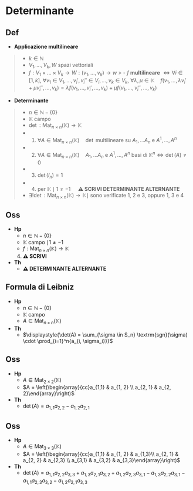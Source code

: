 # Determinante

## Def

- **Applicazione multilineare**

> - $k \in \mathbb{N}$
> - $V_1, \ldots, V_k, W$ spazi vettoriali
> - $f: V_1 \times \ldots \times V_k \rightarrow W:(v_1, \ldots, v_k) \rightarrow w$
    > - $f$ **multilineare** $\iff \forall i \in [1, k], \ \forall v_1 \in V_1, \ldots, v_i', v_i'' \in V_i, \ldots, v_k \in V_k, \ \forall \lambda, \mu \in \mathbb{K} \quad f(v_1, \ldots, \lambda v_i'+\mu v_i'', \ldots, v_k) = \lambda f(v_1, \ldots, v_i', \ldots, v_k) + \mu f(v_1, \ldots, v_i'', \ldots, v_k)$

- **Determinante**

> - $n \in \mathbb{N} - \{0\}$
> - $\mathbb{K}$ campo
> - $\det : \textrm{Mat}_{n \times n}(\mathbb{K}) \rightarrow \mathbb{K}$
> - 1. $\forall A \in \textrm{Mat}_{n \times n}(\mathbb{K}) \quad \det$ multilineare su $A_1, \ldots A_n$ e $A^1, \ldots, A^n$
> - 2. $\forall A \in \textrm{Mat}_{n \times n}(\mathbb{K}) \quad A_1, \ldots A_n$ e $A^1, \ldots, A^n$ basi di $\mathbb{K}^n \iff \det(A) \neq 0$
> - 3. $\det(I_n) = 1$
> - 4. per $\mathbb{K} \mid 1 \neq -1 \quad$ **⚠️  SCRIVI DETERMINANTE ALTERNANTE**
> - $\exists ! \det: \textrm{Mat}_{n \times n}(\mathbb{K}) \rightarrow \mathbb{K} \mid$ sono verificate 1, 2 e 3, oppure 1, 3 e 4


## Oss

- **Hp**
    - $n \in \mathbb{N} - \{0\}$
    - $\mathbb{K}$ campo $\mid 1 \neq -1$
    - $f : \textrm{Mat}_{n \times n}(\mathbb{K}) \rightarrow \mathbb{K}$
    4. **⚠️  SCRIVI**
- **Th**
    - **⚠️  DETERMINANTE ALTERNANTE**

## Formula di Leibniz

- **Hp**
    - $n \in \mathbb{N} - \{0\}$
    - $\mathbb{K}$ campo
    - $A \in \textrm{Mat}_{n \times n}(\mathbb{K})$
- **Th**
    - $\displaystyle{\det(A) = \sum_{\sigma \in S_n} \textrm{sgn}(\sigma) \cdot \prod_{i=1}^n{a_{i, \sigma_i}}}$

## Oss

- **Hp**
    - $A \in \textrm{Mat}_{2 \times 2}(\mathbb{K})$
    - $A = \left(\begin{array}{cc}a_{1,1} & a_{1, 2} \\ a_{2, 1} & a_{2, 2}\end{array}\right)$
- **Th**
    - $\det(A) = a_{1,1}a_{2,2}-a_{1,2}a_{2,1}$

## Oss

- **Hp**
    - $A \in \textrm{Mat}_{3 \times 3}(\mathbb{K})$
    - $A = \left(\begin{array}{cc}a_{1,1} & a_{1, 2} & a_{1,3}\\ a_{2, 1} & a_{2, 2} & a_{2,3} \\ a_{3,1} & a_{3,2} & a_{3,3}\end{array}\right)$
- **Th**
    - $\det(A) = a_{1,1}a_{2,2}a_{3,3}+a_{1,3}a_{2,1}a_{3,2}+a_{1,2}a_{2,3}a_{3,1} - a_{1,3}a_{2,2}a_{3,1}-a_{1,1}a_{2,3}a_{3,2}-a_{1,2}a_{2,1}a_{3,3}$
